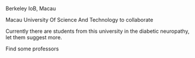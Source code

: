 Berkeley IoB, Macau

Macau University Of Science And Technology to collaborate

Currently there are students from this university in the diabetic neuropathy, let them suggest more.

Find some professors
